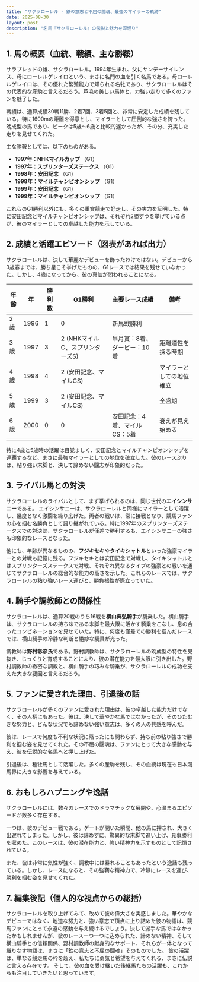 ```yaml
---
title: "サクラローレル - 鉄の意志と不屈の闘魂、最強のマイラーの軌跡"
date: 2025-08-30
layout: post
description: "名馬『サクラローレル』の伝説と魅力を深堀り"
---
```


## 1. 馬の概要（血統、戦績、主な勝鞍）

サラブレッドの雄、サクラローレル。1994年生まれ、父にサンデーサイレンス、母にローレルゲレイロという、まさに名門の血を引く名馬である。母ローレルゲレイロは、その優れた繁殖能力で知られる名牝であり、サクラローレルはその代表的な産駒と言えるだろう。芦毛の美しい馬体と、力強い走りで多くのファンを魅了した。

戦績は、通算成績30戦11勝、2着7回、3着5回と、非常に安定した成績を残している。特に1600mの距離を得意とし、マイラーとして圧倒的な強さを誇った。晩成型の馬であり、ピークは5歳～6歳と比較的遅かったが、その分、充実した走りを見せてくれた。

主な勝鞍としては、以下のものがある。

* **1997年：NHKマイルカップ**  （G1）
* **1997年：スプリンターズステークス** （G1）
* **1998年：安田記念** （G1）
* **1998年：マイルチャンピオンシップ** （G1）
* **1999年：安田記念** （G1）
* **1999年：マイルチャンピオンシップ** （G1）


これらのG1勝利以外にも、多くの重賞競走で好走し、その実力を証明した。特に安田記念とマイルチャンピオンシップは、それぞれ2勝ずつを挙げている点が、彼のマイラーとしての卓越した能力を示している。


## 2. 成績と活躍エピソード（図表があれば出力）

サクラローレルは、決して華麗なデビューを飾ったわけではない。デビューから3歳春までは、勝ち星こそ挙げたものの、G1レースでは結果を残せていなかった。しかし、4歳になってから、彼の真価が問われることになる。

| 年齢 | 年 | 勝利数 | G1勝利 | 主要レース成績 | 備考 |
|---|---|---|---|---|---|
| 2歳 | 1996 | 1 | 0 | 新馬戦勝利 |  |
| 3歳 | 1997 | 3 | 2 (NHKマイルC、スプリンターズS) | 皐月賞：8着、ダービー：10着 | 距離適性を探る時期 |
| 4歳 | 1998 | 4 | 2 (安田記念、マイルCS) |  | マイラーとしての地位確立 |
| 5歳 | 1999 | 3 | 2 (安田記念、マイルCS) |  | 全盛期 |
| 6歳 | 2000 | 0 | 0 | 安田記念：4着、マイルCS：5着 | 衰えが見え始める |


特に4歳と5歳時の活躍は目覚ましく、安田記念とマイルチャンピオンシップを連覇するなど、まさに最強マイラーとしての地位を確立した。彼のレースぶりは、粘り強い末脚と、決して諦めない闘志が印象的だった。


## 3. ライバル馬との対決

サクラローレルのライバルとして、まず挙げられるのは、同じ世代の**エイシンサニー**である。  エイシンサニーは、サクラローレルと同様にマイラーとして活躍し、幾度となく激闘を繰り広げた。両者の戦いは、常に接戦となり、競馬ファンの心を掴む名勝負として語り継がれている。特に1997年のスプリンターズステークスでの対決は、サクラローレルが僅差で勝利するも、エイシンサニーの強さも印象的なレースとなった。

他にも、年齢が異なるものの、**フジキセキ**や**タイキシャトル**といった強豪マイラーとの対戦も記憶に残る。フジキセキとは安田記念で対戦し、タイキシャトルとはスプリンターズステークスで対戦、それぞれ異なるタイプの強豪との戦いを通じてサクラローレルの総合的な能力の高さを示した。これらのレースでは、サクラローレルの粘り強いレース運びと、勝負根性が際立っていた。


## 4. 騎手や調教師との関係性

サクラローレルは、通算20戦のうち16戦を**横山典弘騎手**が騎乗した。横山騎手は、サクラローレルの持ち味である末脚を最大限に活かす騎乗をこなし、息の合ったコンビネーションを見せていた。特に、何度も僅差での勝利を掴んだレースでは、横山騎手の冷静な判断と絶妙な騎乗が光った。

調教師は**野村彰彦氏**である。野村調教師は、サクラローレルの晩成型の特性を見抜き、じっくりと育成することにより、彼の潜在能力を最大限に引き出した。野村調教師の緻密な調教と、横山騎手の巧みな騎乗が、サクラローレルの成功を支えた大きな要因と言えるだろう。


## 5. ファンに愛された理由、引退後の話

サクラローレルが多くのファンに愛された理由は、彼の卓越した能力だけでなく、その人柄にもあった。彼は、決して華やかな馬ではなかったが、そのひたむきな努力と、どんな状況でも諦めない強い意志は、多くの人の共感を呼んだ。

彼は、レースで何度も不利な状況に陥ったにも関わらず、持ち前の粘り強さで勝利を掴む姿を見せてくれた。その不屈の闘魂は、ファンにとって大きな感動を与え、彼を伝説的な名馬へと押し上げた。

引退後は、種牡馬として活躍した。多くの産駒を残し、その血統は現在も日本競馬界に大きな影響を与えている。


## 6. おもしろハプニングや逸話

サクラローレルには、数々のレースでのドラマチックな展開や、心温まるエピソードが数多く存在する。

一つは、彼のデビュー戦である。ゲートが開いた瞬間、他の馬に押され、大きく出遅れてしまった。しかし、彼は諦めずに、驚異的な末脚で追い上げ、見事勝利を収めた。このレースは、彼の潜在能力と、強い精神力を示すものとして記憶されている。

また、彼は非常に気性が強く、調教中には暴れることもあったという逸話も残っている。しかし、レースになると、その強靭な精神力で、冷静にレースを運び、勝利を掴む姿を見せてくれた。


## 7. 編集後記（個人的な視点からの総括）

サクラローレルを取り上げてみて、改めて彼の偉大さを実感しました。華やかなデビューではなく、地道な努力と、強い意志で頂点に上り詰めた彼の物語は、競馬ファンにとって永遠の感動を与え続けるでしょう。決して派手な馬ではなかったかもしれませんが、彼のレース一つ一つに込められた、諦めない精神、そして横山騎手との信頼関係、野村調教師の献身的なサポート、それらが一体となって織りなす物語は、まさに「鉄の意志と不屈の闘魂」そのものでした。  彼の活躍は、単なる競走馬の枠を超え、私たちに勇気と希望を与えてくれる、まさに伝説と言える存在です。  そして、彼の血を受け継いだ後継馬たちの活躍も、これからも注目していきたいと思っています。

